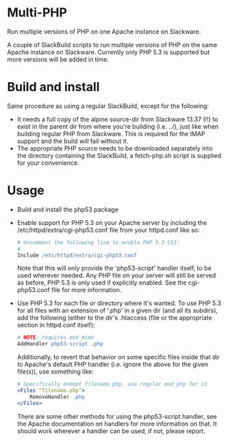 Multi-PHP
=========
Run multiple versions of PHP on one Apache instance on Slackware.

A couple of SlackBuild scripts to run multiple versions of PHP on the same
Apache instance on Slackware.  Currently only PHP 5.3 is supported but more
versions will be added in time.


Build and install
=================
Same procedure as using a regular SlackBuild, except for the following:
*   It needs a full copy of the alpine source-dir from Slackware 13.37 (!!)
    to exist in the parent dir from where you're building (i.e. ../), just
    like when building regular PHP from Slackware.  This is required for the
    IMAP support and the build *will* fail without it.
*   The appropriate PHP source needs to be downloaded separately into the
    directory containing the SlackBuild, a fetch-php.sh script is supplied
    for your convenience.


Usage
=====
*   Build and install the php53 package
*   Enable support for PHP 5.3 on your Apache server by including the
    /etc/httpd/extra/cgi-php53.conf file from your httpd.conf like so:

    ```apache
    # Uncomment the following line to enable PHP 5.3 CGI:
    #
    Include /etc/httpd/extra/cgi-php53.conf
    ```
    Note that this will only provide the 'php53-script' handler itself, to
    be used wherever needed.  Any PHP file on your server will still be
    served as before, PHP 5.3 is only used if explicitly enabled.
    See the cgi-php53.conf file for more information.
*   Use PHP 5.3 for each file or directory where it's wanted.
    To use PHP 5.3 for all files with an extension of '.php' in a given dir
    (and all its subdirs), add the following (either to the dir's .htaccess
    (file or the appropriate section in httpd.conf itself):

    ```apache
    # NOTE: requires mod_mime
    AddHandler php53-script .php
    ```
    Additionally, to revert that behavior on some specific files inside that
    dir to Apache's default PHP handler (i.e. ignore the above for the given
    file(s)), use something like:

    ```apache
    # Specifically exempt filename.php, use regular mod_php for it
    <Files "filename.php">
        RemoveHandler .php
    </Files>
    ```
    There are some other methods for using the php53-script handler, see
    the Apache documentation on handlers for more information on that.  It
    should work wherever a handler can be used, if not, please report.

